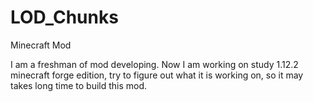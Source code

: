 # LOD_Chunks
Minecraft Mod

I am a freshman of mod developing. Now I am working on study 1.12.2 minecraft forge edition, try to figure out what it is working on, so it may takes long time to build this mod.
